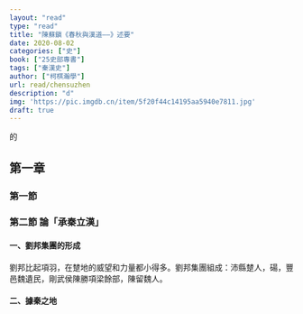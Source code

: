 ```yaml
---
layout: "read"
type: "read"
title: "陳蘇鎭《春秋與漢道——》述要"
date: 2020-08-02
categories: ["史"]
book: ["25史部專書"]
tags: ["秦漢史"]
author: ["柯棋瀚學"]
url: read/chensuzhen
description: "d"
img: 'https://pic.imgdb.cn/item/5f20f44c14195aa5940e7811.jpg'
draft: true
---
```


的

## 第一章

### 第一節

### 第二節 論「承秦立漢」

#### 一、劉邦集團的形成

劉邦比起項羽，在䠂地的威望和力量都小得多。劉邦集團組成：沛縣䠂人，碭，豐邑魏遺民，剛武侯陳勝項梁餘部，陳留魏人。

#### 二、據秦之地











































